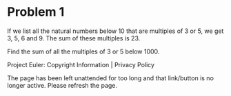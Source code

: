 #   Problem 1

   If we list all the natural numbers below 10 that are multiples of 3 or 5,
   we get 3, 5, 6 and 9. The sum of these multiples is 23.

   Find the sum of all the multiples of 3 or 5 below 1000.

   Project Euler: Copyright Information | Privacy Policy

   The page has been left unattended for too long and that link/button is no
   longer active. Please refresh the page.
